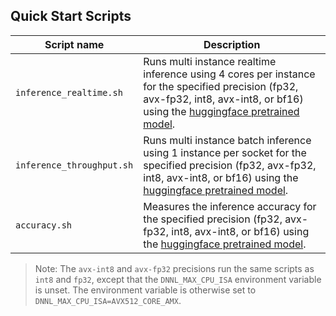 <!--- 40. Quick Start Scripts -->
## Quick Start Scripts

| Script name | Description |
|-------------|-------------|
| `inference_realtime.sh` | Runs multi instance realtime inference using 4 cores per instance for the specified precision (fp32, avx-fp32, int8, avx-int8, or bf16) using the [huggingface pretrained model](https://cdn.huggingface.co/bert-large-uncased-whole-word-masking-finetuned-squad-pytorch_model.bin). |
| `inference_throughput.sh` | Runs multi instance batch inference using 1 instance per socket for the specified precision (fp32, avx-fp32, int8, avx-int8, or bf16) using the [huggingface pretrained model](https://cdn.huggingface.co/bert-large-uncased-whole-word-masking-finetuned-squad-pytorch_model.bin). |
| `accuracy.sh` | Measures the inference accuracy for the specified precision (fp32, avx-fp32, int8, avx-int8, or bf16) using the [huggingface pretrained model](https://cdn.huggingface.co/bert-large-uncased-whole-word-masking-finetuned-squad-pytorch_model.bin). |

> Note: The `avx-int8` and `avx-fp32` precisions run the same scripts as `int8` and `fp32`, except that the
> `DNNL_MAX_CPU_ISA` environment variable is unset. The environment variable is
> otherwise set to `DNNL_MAX_CPU_ISA=AVX512_CORE_AMX`.
